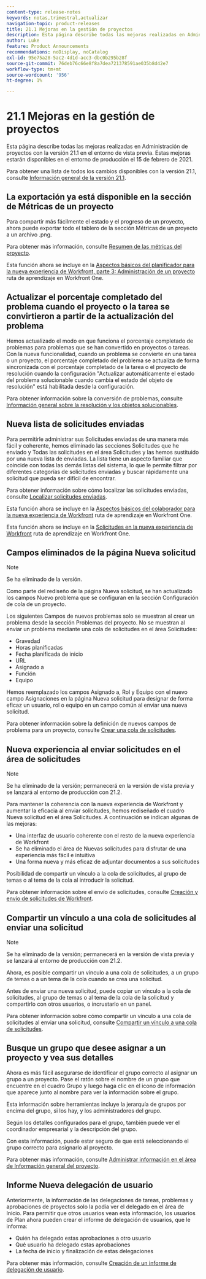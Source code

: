 ```yaml
---
content-type: release-notes
keywords: notas,trimestral,actualizar
navigation-topic: product-releases
title: 21.1 Mejoras en la gestión de proyectos
description: Esta página describe todas las mejoras realizadas en Administración de proyectos con la versión 21.1 en el entorno de vista previa. Estas mejoras estarán disponibles en el entorno de producción el 15 de febrero de 2021.
author: Luke
feature: Product Announcements
recommendations: noDisplay, noCatalog
exl-id: 95e75a28-5ac2-4d1d-acc3-dbc0b295b28f
source-git-commit: 76deb76c66e8f8a7dea721378591ae035b8d42e7
workflow-type: tm+mt
source-wordcount: '956'
ht-degree: 1%

---
```


# 21.1 Mejoras en la gestión de proyectos

Esta página describe todas las mejoras realizadas en Administración de proyectos con la versión 21.1 en el entorno de vista previa. Estas mejoras estarán disponibles en el entorno de producción el 15 de febrero de 2021.

Para obtener una lista de todos los cambios disponibles con la versión 21.1, consulte [Información general de la versión 21.1](../../../product-announcements/product-releases/21.1-release-activity/21-1-release-overview.md).

## La exportación ya está disponible en la sección de Métricas de un proyecto

Para compartir más fácilmente el estado y el progreso de un proyecto, ahora puede exportar todo el tablero de la sección Métricas de un proyecto a un archivo .png.

Para obtener más información, consulte [Resumen de las métricas del proyecto](../../../manage-work/projects/manage-projects/project-metrics.md).

Esta función ahora se incluye en la [Aspectos básicos del planificador para la nueva experiencia de Workfront, parte 3: Administración de un proyecto](https://one.workfront.com/s/learningpath3/planner-fundamentals-for-the-new-workfront-experience-part-3-manage-a-project-MCG6OJL724XRBLHBXEAKGAUZOJ6U) ruta de aprendizaje en Workfront One.

## Actualizar el porcentaje completado del problema cuando el proyecto o la tarea se convirtieron a partir de la actualización del problema

Hemos actualizado el modo en que funciona el porcentaje completado de problemas para problemas que se han convertido en proyectos o tareas. Con la nueva funcionalidad, cuando un problema se convierte en una tarea o un proyecto, el porcentaje completado del problema se actualiza de forma sincronizada con el porcentaje completado de la tarea o el proyecto de resolución cuando la configuración &quot;Actualizar automáticamente el estado del problema solucionable cuando cambia el estado del objeto de resolución&quot; está habilitada desde la configuración.

Para obtener información sobre la conversión de problemas, consulte [Información general sobre la resolución y los objetos solucionables](../../../manage-work/issues/convert-issues/resolving-and-resolvable-objects.md).

## Nueva lista de solicitudes enviadas

Para permitirle administrar sus Solicitudes enviadas de una manera más fácil y coherente, hemos eliminado las secciones Solicitudes que he enviado y Todas las solicitudes en el área Solicitudes y las hemos sustituido por una nueva lista de enviadas. La lista tiene un aspecto familiar que coincide con todas las demás listas del sistema, lo que le permite filtrar por diferentes categorías de solicitudes enviadas y buscar rápidamente una solicitud que pueda ser difícil de encontrar.

Para obtener información sobre cómo localizar las solicitudes enviadas, consulte [Localizar solicitudes enviadas](../../../manage-work/requests/create-requests/locate-submitted-requests.md).

Esta función ahora se incluye en la [Aspectos básicos del colaborador para la nueva experiencia de Workfront](https://one.workfront.com/s/learningpath1/collaborator-fundamentals-for-the-new-workfront-experience-MCY5AMOQQTGFDVZB4ODS6TXCYE2A) ruta de aprendizaje en Workfront One.

Esta función ahora se incluye en la [Solicitudes en la nueva experiencia de Workfront](https://one.workfront.com/s/learningpath3/core-team-requests-in-the-new-workfront-experience-MCHWSSDWRFC5EKXFBXTQ6MJNKE7E) ruta de aprendizaje en Workfront One.

## Campos eliminados de la página Nueva solicitud

>[!NOTE]
>
>Se ha eliminado de la versión.

Como parte del rediseño de la página Nueva solicitud, se han actualizado los campos Nuevo problema que se configuran en la sección Configuración de cola de un proyecto.

Los siguientes Campos de nuevos problemas solo se muestran al crear un problema desde la sección Problemas del proyecto. No se muestran al enviar un problema mediante una cola de solicitudes en el área Solicitudes:

* Gravedad
* Horas planificadas
* Fecha planificada de inicio
* URL
* Asignado a
* Función
* Equipo

Hemos reemplazado los campos Asignado a, Rol y Equipo con el nuevo campo Asignaciones en la página Nueva solicitud para designar de forma eficaz un usuario, rol o equipo en un campo común al enviar una nueva solicitud.

Para obtener información sobre la definición de nuevos campos de problema para un proyecto, consulte [Crear una cola de solicitudes](../../../manage-work/requests/create-and-manage-request-queues/create-request-queue.md).

## Nueva experiencia al enviar solicitudes en el área de solicitudes

>[!NOTE]
>
>Se ha eliminado de la versión; permanecerá en la versión de vista previa y se lanzará al entorno de producción con 21.2.

Para mantener la coherencia con la nueva experiencia de Workfront y aumentar la eficacia al enviar solicitudes, hemos rediseñado el cuadro Nueva solicitud en el área Solicitudes. A continuación se indican algunas de las mejoras:

* Una interfaz de usuario coherente con el resto de la nueva experiencia de Workfront
* Se ha eliminado el área de Nuevas solicitudes para disfrutar de una experiencia más fácil e intuitiva
* Una forma nueva y más eficaz de adjuntar documentos a sus solicitudes

Posibilidad de compartir un vínculo a la cola de solicitudes, al grupo de temas o al tema de la cola al introducir la solicitud.

Para obtener información sobre el envío de solicitudes, consulte [Creación y envío de solicitudes de Workfront](/help/quicksilver/manage-work/requests/create-requests/create-submit-requests.md).

## Compartir un vínculo a una cola de solicitudes al enviar una solicitud

>[!NOTE]
>
>Se ha eliminado de la versión; permanecerá en la versión de vista previa y se lanzará al entorno de producción con 21.2.

Ahora, es posible compartir un vínculo a una cola de solicitudes, a un grupo de temas o a un tema de la cola cuando se crea una solicitud.

Antes de enviar una nueva solicitud, puede copiar un vínculo a la cola de solicitudes, al grupo de temas o al tema de la cola de la solicitud y compartirlo con otros usuarios, o incrustarlo en un panel.

Para obtener información sobre cómo compartir un vínculo a una cola de solicitudes al enviar una solicitud, consulte [Compartir un vínculo a una cola de solicitudes](../../../manage-work/requests/create-requests/share-link-to-request-queue.md).

## Busque un grupo que desee asignar a un proyecto y vea sus detalles

Ahora es más fácil asegurarse de identificar el grupo correcto al asignar un grupo a un proyecto. Pase el ratón sobre el nombre de un grupo que encuentre en el cuadro Grupo y luego haga clic en el icono de información que aparece junto al nombre para ver la información sobre el grupo.

Esta información sobre herramientas incluye la jerarquía de grupos por encima del grupo, si los hay, y los administradores del grupo.

Según los detalles configurados para el grupo, también puede ver el coordinador empresarial y la descripción del grupo.

Con esta información, puede estar seguro de que está seleccionando el grupo correcto para asignarlo al proyecto.

Para obtener más información, consulte [Administrar información en el área de Información general del proyecto](../../../manage-work/projects/manage-projects/understand-project-overview-area.md).

## Informe Nueva delegación de usuario

Anteriormente, la información de las delegaciones de tareas, problemas y aprobaciones de proyectos solo la podía ver el delegado en el área de Inicio. Para permitir que otros usuarios vean esta información, los usuarios de Plan ahora pueden crear el informe de delegación de usuarios, que le informa:

* Quién ha delegado estas aprobaciones a otro usuario
* Qué usuario ha delegado estas aprobaciones
* La fecha de inicio y finalización de estas delegaciones

Para obtener más información, consulte [Creación de un informe de delegación de usuario](../../../reports-and-dashboards/reports/creating-and-managing-reports/create-user-delegation-report.md).
